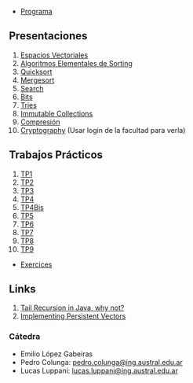 <body>

<ul>
  <li><a href="resources/Programa.pdf">Programa</a></li>
</ul>

<h2 id="presentaciones">Presentaciones</h2>

<ol>
  <li><a href="https://github.com/MatiasCicilia/Algebra2/blob/master/docs/Espacios%20Vectoriales.pdf">Espacios Vectoriales</a></li>
  <li><a href="elemental_sorters">Algoritmos Elementales de Sorting</a></li>
  <li><a href="quicksort">Quicksort</a></li>
  <li><a href="mergesort">Mergesort</a></li>
  <li><a href="search">Search</a></li>
  <li><a href="bits">Bits</a></li>
  <li><a href="tries">Tries</a></li>
  <li><a href="immutables">Immutable Collections</a></li>
  <li><a href="compresion">Compresión</a></li>
  <li><a href="https://docs.google.com/a/ing.austral.edu.ar/presentation/d/1UAU9YEm9NVGmVXYC1T2WYYG6PKFZ23wY7HGL77-XZCI/edit?usp=sharing">Cryptography</a> (Usar login de la facultad para verla)</li>
</ol>

<h2 id="trabajos-prcticos">Trabajos Prácticos</h2>

<ol>
  <li><a href="practice/1">TP1</a></li>
  <li><a href="practice/2">TP2</a></li>
  <li><a href="practice/3">TP3</a></li>
  <li><a href="practice/4">TP4</a></li>
  <li><a href="practice/4bis">TP4Bis</a></li>
  <li><a href="practice/5">TP5</a></li>
  <li><a href="practice/6">TP6</a></li>
  <li><a href="practice/7">TP7</a></li>
  <li><a href="practice/8">TP8</a></li>
  <li><a href="practice/9">TP9</a></li>
</ol>

<ul>
  <li><a href="practice/exercices">Exercices</a></li>
</ul>

<h2 id="links">Links</h2>

<ol>
  <li><a href="http://www.drdobbs.com/jvm/tail-call-optimization-and-java/240167044">Tail Recursion in Java, why not?</a></li>
  <li><a href="http://www.codecommit.com/blog/scala/implementing-persistent-vectors-in-scala">Implementing Persistent Vectors</a></li>
</ol>

<h3 id="ctedra">Cátedra</h3>

<ul>
  <li>Emilio López Gabeiras</li>
  <li>Pedro Colunga: <a href="mailto:pedro.colunga@ing.austral.edu.ar">pedro.colunga@ing.austral.edu.ar</a></li>
  <li>Lucas Luppani: <a href="mailto:lucas.luppani@ing.austral.edu.ar">lucas.luppani@ing.austral.edu.ar</a></li>
</ul>

</body>
